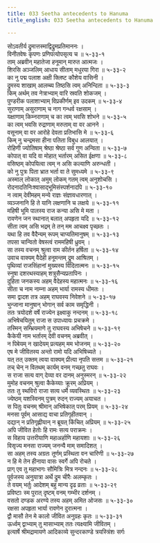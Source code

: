 ```yaml
---
title: 033 Seetha antecedents to Hanuma
title_english: 033 Seetha antecedents to Hanuma

---
```

सोऽवतीर्य द्रुमात्तस्माद्विद्रुमप्रतिमाननः ।  
विनीतवेषः कृपणः प्रणिपत्योपसृत्य च ॥ ५-३३-१  
ताम् अब्रवीन् महातेजा हनूमान् मारुत आत्मजः ।  
शिरसि अञ्जलिम् आधाय सीताम् मधुरया गिरा ॥ ५-३३-२  
का नु पद्म पलाश अक्षी क्लिष्ट कौशेय वासिनी ।  
द्रुमस्य शाखाम् आलम्ब्य तिष्ठसि त्वम् अनिन्दिता ॥ ५-३३-३  
किम् अर्थम् तव नेत्राभ्याम् वारि स्रवति शोकजम् ।  
पुण्डरीक पलाशाभ्याम् विप्रकीर्णम् इव उदकम् ॥ ५-३३-४  
सुराणाम् असुराणाम् च नाग गन्धर्व रक्षसाम् ।  
यक्षाणाम् किम्नराणाम् च का त्वम् भवसि शोभने ॥ ५-३३-५  
का त्वम् भवसि रुद्राणाम् मरुताम् वा वर आनने ।  
वसूनाम् वा वर आरोहे देवता प्रतिभासि मे ॥ ५-३३-६  
किम् नु चन्द्रमसा हीना पतिता विबुध आलयात् ।  
रोहिणी ज्योतिषाम् श्रेष्ठा श्रेष्ठा सर्व गुण अन्विता ॥ ५-३३-७  
कोपात् वा यदि वा मोहात् भर्तारम् असित ईक्षणा ॥ ५-३३-८  
वसिष्ठम् कोपयित्वा त्वम् न असि कल्याणि अरुन्धती ।  
को नु पुत्रः पिता भ्रात भर्ता वा ते सुमध्यमे ॥ ५-३३-९  
अस्माल् लोकात् अमुम् लोकम् गतम् त्वम् अनुशोचसि ।  
रोदनादतिनिःश्वासाद्भूमिसंस्पर्शनादपि ॥ ५-३३-१०  
न त्वाम् देवीमहम् मन्ये राज्ञः संज्ञावधारणात् ।  
व्यञ्जनानि हि ते यानि लक्षणानि च लक्षये ॥ ५-३३-११  
महिषी भूमि पालस्य राज कन्या असि मे मता ।  
रावणेन जन स्थानात् बलात् अपहृता यदि ॥ ५-३३-१२  
सीता त्वम् असि भद्रम् ते तन् मम आचक्ष्व पृच्छतः ।  
यथा हि तव वैदैन्यम् रूपम् चाप्यतिमानुषम् ॥ ५-३३-१३  
तपसा चान्वितो वेषस्त्वं राममहिषी ध्रुवम् ।  
सा तस्य वचनम् श्रुत्वा राम कीर्तन हर्षिता ॥ ५-३३-१४  
उवाच वाक्यम् वैदेही हनूमन्तम् द्रुम आश्रितम् ।  
पृथिव्यां राजसिंहानां मुख्यस्य विदितात्मनः ॥ ५-३३-१५  
स्नुषा दशरथस्याहम् शत्रुसैन्यप्रतापिनः ।  
दुहिता जनकस्य अहम् वैदेहस्य महात्मनः ॥ ५-३३-१६  
सीता च नाम नाम्ना अहम् भार्या रामस्य धीमतः ।  
समा द्वादश तत्र अहम् राघवस्य निवेशने ॥ ५-३३-१७  
भुन्जाना मानुषान् भोगान् सर्व काम समृद्धिनी ।  
ततः त्रयोदशे वर्षे राज्येन इक्ष्वाकु नन्दनम् ॥ ५-३३-१८  
अभिषेचयितुम् राजा स उपाध्यायः प्रचक्रमे ।  
तस्मिन् सम्भ्रियमाणे तु राघवस्य अभिषेचने ॥ ५-३३-१९  
कैकेयी नाम भर्तारम् देवी वचनम् अब्रवीत् ।  
न पिबेयम् न खादेयम् प्रत्यहम् मम भोजनम् ॥ ५-३३-२०  
एष मे जीवितस्य अन्तो रामो यदि अभिषिच्यते ।  
यत् तत् उक्तम् त्वया वाक्यम् प्रीत्या नृपति सत्तम ॥ ५-३३-२१  
तच् चेन् न वितथम् कार्यम् वनम् गच्छतु राघवः ।  
स राजा सत्य वाग् देव्या वर दानम् अनुस्मरन् ॥ ५-३३-२२  
मुमोह वचनम् श्रुत्वा कैकेय्याः क्रूरम् अप्रियम् ।  
ततः तु स्थविरो राजा सत्य धर्मे व्यवस्थितः ॥ ५-३३-२३  
ज्येष्ठम् यशस्विनम् पुत्रम् रुदन् राज्यम् अयाचत ।  
स पितुः वचनम् श्रीमान् अभिषेकात् परम् प्रियम् ॥ ५-३३-२४  
मनसा पूर्वम् आसाद्य वाचा प्रतिगृहीतवान् ।  
दद्यान् न प्रतिगृह्णीयान् न ब्रूयत् किंचित् अप्रियम् ॥ ५-३३-२५  
अपि जीवित हेतोः हि रामः सत्य पराक्रमः ।  
स विहाय उत्तरीयाणि महाअर्हाणि महायशाः ॥ ५-३३-२६  
विसृज्य मनसा राज्यम् जनन्यै माम् समादिशत् ।  
सा अहम् तस्य अग्रतः तूर्णम् प्रस्थिता वन चारिणी ॥ ५-३३-२७  
न हि मे तेन हीनाया वासः स्वर्गे अपि रोचते ।  
प्राग् एव तु महाभागः सौमित्रिः मित्र नन्दनः ॥ ५-३३-२८  
पूर्वजस्य अनुयात्रा अर्थे द्रुम चीरैः अलम्कृतः ।  
ते वयम् भर्तुः आदेशम् बहु मान्य दृढ व्रताः ॥ ५-३३-२९  
प्रविष्टाः स्म पुरात् दृष्टम् वनम् गम्भीर दर्शनम् ।  
वसतो दण्डक अरण्ये तस्य अहम् अमित ओजसः ॥ ५-३३-३०  
रक्षसा अपहृता भार्या रावणेन दुरात्मना ।  
द्वौ मासौ तेन मे कालो जीवित अनुग्रहः कृतः ॥ ५-३३-३१  
ऊर्ध्वम् द्वाभ्याम् तु मासाभ्याम् ततः त्यक्ष्यामि जीवितम् ।  
इत्यार्षे श्रीमद्रामायणे आदिकाव्ये सुन्दरकाण्डे त्रयस्त्रिंशः सर्गः